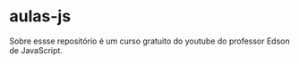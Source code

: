# aulas-js
 Sobre essse repositório é um curso gratuito do youtube do professor Edson de JavaScript.
